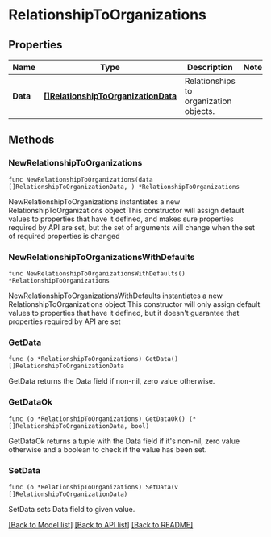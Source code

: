 # RelationshipToOrganizations

## Properties

Name | Type | Description | Notes
---- | ---- | ----------- | ------
**Data** | [**[]RelationshipToOrganizationData**](RelationshipToOrganizationData.md) | Relationships to organization objects. | 

## Methods

### NewRelationshipToOrganizations

`func NewRelationshipToOrganizations(data []RelationshipToOrganizationData, ) *RelationshipToOrganizations`

NewRelationshipToOrganizations instantiates a new RelationshipToOrganizations object
This constructor will assign default values to properties that have it defined,
and makes sure properties required by API are set, but the set of arguments
will change when the set of required properties is changed

### NewRelationshipToOrganizationsWithDefaults

`func NewRelationshipToOrganizationsWithDefaults() *RelationshipToOrganizations`

NewRelationshipToOrganizationsWithDefaults instantiates a new RelationshipToOrganizations object
This constructor will only assign default values to properties that have it defined,
but it doesn't guarantee that properties required by API are set

### GetData

`func (o *RelationshipToOrganizations) GetData() []RelationshipToOrganizationData`

GetData returns the Data field if non-nil, zero value otherwise.

### GetDataOk

`func (o *RelationshipToOrganizations) GetDataOk() (*[]RelationshipToOrganizationData, bool)`

GetDataOk returns a tuple with the Data field if it's non-nil, zero value otherwise
and a boolean to check if the value has been set.

### SetData

`func (o *RelationshipToOrganizations) SetData(v []RelationshipToOrganizationData)`

SetData sets Data field to given value.



[[Back to Model list]](../README.md#documentation-for-models) [[Back to API list]](../README.md#documentation-for-api-endpoints) [[Back to README]](../README.md)


